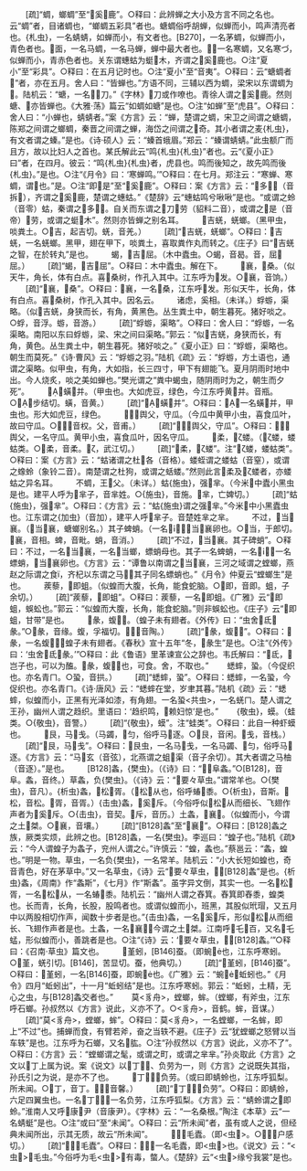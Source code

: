 <!-- { "loadSidebar": true } -->
　　[疏]“蜩，螂蜩”至“奚鹿”。○释曰：此辨蝉之大小及方言不同之名也。云“蜩”者，目诸蜩也，“螂蜩五彩具”者也。螗蜩俗呼胡蝉，似蝉而小，鸣声清亮者也。{札虫}，一名蜻蜻，如蝉而小，有文者也。[B270]，一名茅蜩，似蝉而小，青色者也。面，一名马蜩，一名马蝉，蝉中最大者也。，一名寒蜩，又名寒づ，似蝉而小，青赤色者也。关东谓蟪蛄为蜓木，齐谓之奚鹿也。○注“夏小”至“彩具”。○释曰：在五月记时也。○注“夏小”至“音夷”。○释曰：云“螗蜩者”者，亦在五月。舍人曰：“皆蝉也。”方语不同，三辅以西为蜩，梁宋以东谓蜩为。陆机云：“螗，一名刀。”《字林》刀或作嘹也。青徐人谓之奚鹿。然则螗、亦皆蝉也。《大雅·荡》篇云“如蜩如螗”是也。○注“如蝉”至“虎县”。○释曰：舍人曰：“小蝉也，蜻蜻者。”案《方言》云：“蝉，楚谓之蜩，宋卫之间谓之螗蜩，陈郑之间谓之螂蜩，秦晋之间谓之蝉，海岱之间谓之奇。其小者谓之麦{札虫}，有文者谓之螓。”是也。《诗·硕人》云：“螓首蛾眉。”郑云：“螓谓蜻蜻。”此虫额广而且方，故以比妇人之首也。某氏解此云“鸣{札虫}{札虫}”者也。云“《夏小正》曰”者，在四月。彼云：“鸣{札虫}{札虫}者，虎县也。鸣而後知之，故先鸣而後{札虫}。”是也。○注“《月令》曰：‘寒蝉鸣。’”○释曰：在七月。郑注云：“寒蝉、寒蜩，谓也。”是。○注“即是”至“奚鹿”。○释曰：案《方言》云：“多（音拆），齐谓之奚鹿，楚谓之蟪蛄。”《楚辞》云“蟪蛄鸣兮啾啾”是也。“或谓之蛉（音零）蛄，秦谓之多。自关而东谓之刀劳（貂料二音），或谓之是（音帝）劳，或谓之蜓木”。然则亦皆蝉之别名耳。
　　吉蜣，蜣螂。（黑甲虫，啖粪土。○吉，起吉切。蜣，音羌。）
　　[疏]“吉蜣，蜣螂”。○释曰：吉蜣，一名蜣螂。黑甲，翅在甲下，啖粪土，喜取粪作丸而转之。《庄子》曰“吉蜣之智，在於转丸”是也。
　　蝎，吉屈。（木中蠹虫。○蝎，音曷。音，屈屈。）
　　[疏]“蝎，吉屈”。○释曰：木中蠹虫。解在下。
　　襄，桑。（似天牛，角长，体有白点。喜桑树，作孔入其中。江东呼为发。○襄，音饷。）
　　[疏]“襄，桑”。○释曰：襄，一名桑，江东呼发。形似天牛，长角，体有白点。喜桑树，作孔入其中。因名云。
　　诸虑，奚相。（未详。）蜉蝣，渠略。（似吉蜣，身狭而长，有角，黄黑色。丛生粪土中，朝生暮死。猪好啖之。○蜉，音浮。蝣，音游。）
　　[疏]“蜉蝣，渠略”。○释曰：舍人曰：“蜉蝣，一名渠略。南阳以东曰蜉蝣，梁、宋之间曰渠略。”郭云：“似吉蜣，身狭而长，有角，黄色。丛生粪土中，朝生暮死。猪好啖之。”《夏小正》曰：“蜉蝣，渠略也。朝生而莫死。”《诗·曹风》云：“蜉蝣之羽。”陆机《疏》云：“蜉蝣，方土语也，通谓之渠略。似甲虫，有角，大如指，长三四寸，甲下有翅能飞。夏月阴雨时地中出。今人烧炙，啖之美如蝉也。”樊光谓之“粪中蝎虫，随阴雨时为之，朝生而夕死”。
　　，蟥并。（甲虫也。大如虎豆，绿色，今江东呼黄并。音瓶。○，步结切。蟥，音黄。）
　　[疏]“，蟥并”。○释曰：，一名蟥并，甲虫也。形大如虎豆，绿色。
　　，舆父，守瓜。（今瓜中黄甲小虫，喜食瓜叶，故曰守瓜。○，音权。父，音甫。）
　　[疏]“，舆父，守瓜”。○释曰：，舆父，一名守瓜。黄甲小虫，喜食瓜叶，因名守瓜。
　　柔，ζ蝼。（ζ蝼，蝼蛄类。○柔，音柔。ζ，武江切。）
　　[疏]“柔，ζ蝼”。注“ζ蝼，蝼蛄类”。○释曰：案《方言》云：“蛄诸谓之杜各（音格）。蝼蛭谓之蝼蛄（音窒），或谓之蟓蛉（象铃二音）。南楚谓之杜狗，或谓之蛞蝼。”然则此言柔及ζ蝼者，亦蝼蛄之异名耳。
　　不蜩，王父。（未详。）蛄{施虫}，强芈。（今米中蠹小黑虫是也。建平人呼为芈子，音芈姓。○{施虫}，音施。芈，亡婢切。）
　　[疏]“蛄{施虫}，强芈”。○释曰：《方言》云：“蛄{施虫}谓之强芈。”今米中小黑蠹虫也。江东谓之{加虫}（音加），建平人呼芈子。音楚姓芈之芈。
　　不过，当襄。（当襄，螗螂别名。）其子蜱蛸。（一名，当襄卵也。○当，于郎切。襄，音相。蜱，音毗。蛸，音消。）
　　[疏]“不过，当襄。其子碑蛸”。○释曰：不过，一名当襄，一名当螂，螵蛸母也。其子一名蜱蛸，一名，一名螵蛸，当襄卵也。《方言》云：“谭鲁以南谓之当襄，三河之域谓之螳螂，燕赵之际谓之食，齐杞以东谓之马，其子同名螵蛸也。”《月令》仲夏云“螳螂生”是也。
　　蒺藜，即蛆。（似蝗而大腹，长角，能食蛇脑。○即，音即。蛆，子余切。）
　　[疏]“蒺藜，即蛆”。○释曰：蒺藜，一名即蛆。《广雅》云“即蛆，蜈蚣也。”郭云：“似蝗而大腹，长角，能食蛇脑。”则非蜈蚣也。《庄子》云“即蛆，甘带”是也。
　　彖，蝮。（蝗子未有翅者。《外传》曰：“虫舍氐彖。”○彖，音缘。蝮，孚福切。，音陶。）
　　[疏]“彖，蝮”。○释曰：彖，一名蝮，蝗子未有翅者。《春秋》宣十五年“冬，彖生”是也。○注“《外传》曰：‘虫舍氐彖。’”○释曰：此《鲁语》里革谏宣公之辞也。韦氏解曰：“氐，岂子也，可以为醢。彖，蝮也，可食。舍，不取也。”
　　蟋蟀，蛩。（今促织也。亦名青ㄇ。○蛩，音拱。）
　　[疏]“蟋蟀，蛩”。○释曰：蟋蟀，一名蛩，今促织也。亦名青ㄇ。《诗·唐风》云：“蟋蟀在堂，岁聿其暮。”陆机《疏》云：“蟋蟀，似蝗而小，正黑有光泽如漆，有角翅。一名蛩<共虫>，一名蜣ㄇ。楚人谓之王孙，幽州人谓之趋织。里语曰：‘趋织鸣，赖妇惊’是也。”
　　{敬虫}，蟆。（蛙类。○{敬虫}，音警。）
　　[疏]“{敬虫}，蟆”。注“蛙类”。○释曰：此自一种虾蟆也。
　　艮，马戋。（马蠲，匀，俗呼马逐。○艮，音闲。戋，音栈。）
　　[疏]“艮，马戋”。○释曰：艮虫，一名马戋，一名马蠲、匀，俗呼马逐。《方言》云：“马玄（音弦），北燕谓之蛆渠（音子余切）。其大者谓之马柚（音逐）。”是也。
　　[B128]螽，{樊虫}。（《诗》曰：“阜螽。”○[B128]，音阜。螽，音终。）草螽，负{樊虫}。（《诗》云：“要々草虫。”谓常羊也。○{樊虫}，音凡）。{析虫}螽，松胥。（松从也，俗呼蝽黍。○{析虫}，音斯。松，音松。胥，音胥。）{击虫}螽，奚斥。（今俗呼似松从而细长、飞翅作声者为奚斥。○{击虫}，音契。斥，音历。）土螽，襄。（似蝗而小，今谓之土桀。○襄，音壤。）
　　[疏]“[B128]螽”至“襄”。○释曰：[B128]螽之族，厥类实烦，此辨之也。[B128]螽，一名{樊虫}。李巡曰：“蝗子也。”陆机《疏》云：“今人谓蝗子为螽子，兖州人谓之。”许慎云：“蝗，螽也。”蔡邕云：“螽，蝗也。”明是一物。草虫，一名负{樊虫}，一名常羊。陆机云：“小大长短如蝗也，奇音青色，好在茅草中。”又一名草虫，《诗》云“要々草虫，[B128]螽”是也。{析虫}螽，《周南》作“螽斯”，《七月》作“斯螽”。虽字异文倒，其实一也。一名松胥，一名松从，一名蝽黍。陆机云：“幽州人谓之舂箕。舂箕即舂黍，蝗类也。长而青，长角，长股，股鸣者也。或谓似蝗而小，班黑，其股似玳瑁，又五月中以两股相切作声，闻数十步者是也。”{击虫}螽，一名奚斥，形似松从而细长、飞翅作声者是也。土螽，一名襄，今谓之土桀。江南呼乇百，又名乇蜢，形似蝗而小，善跳者是也。○注“《诗》云：‘要々草虫，[B128]螽。’”○释曰：《召南·草虫》篇文也。
　　堇蚓，[B146]蚕。（即蜿也，江东呼寒蚓。○堇，蜣引切。[B146]，苦显切。蚕，他典切。）
　　[疏]“堇蚓，[B146]蚕”。○释曰：堇蚓，一名[B146]蚕，即蜿也。《广雅》云：“蜿，蚯蚓也。”《月令》四月“蚯蚓出”，十一月“蚯蚓结”是也。江东呼寒蚓。郭云：“蚯蚓，土精，无心之虫，与[B128]螽交者也。”
　　莫<豸舟>，螳螂，蛑。（螳螂，有斧虫，江东呼石螂。孙叔然以《方言》说此，义亦不了。○<豸舟>，音鹤。蛑，音谋。）
　　[疏]“莫<豸舟>，螳螂，蛑”。○释曰：莫<豸舟>，一名螳螂，一名蛑，即上“不过”也。捕蝉而食，有臂若斧，奋之当轶不避。《庄子》云“犹螳螂之怒臂以当车轶”是也。江东呼为石螂，又名肱。○注“孙叔然以《方言》说此，义亦不了”。○释曰：《方言》云：“螳螂谓之髦，或谓之町，或谓之芈芈。”孙炎取此《方言》之文以丁上属为说。案《说文》以丁、负劳为一，则《方言》之说既失其指，孙氏引之为说，是亦不了也。
　　丁，负劳。（或曰即蜻蛉也，江东呼狐梨。所未闻。○丁，音丁。，音馨。）
　　[疏]“丁，负劳”。○释曰：即蜻蛉，六足四翼虫也。一名丁，一名负劳，江东呼狐梨。《方言》云：“蜻蛉谓之即蛉。”淮南人又呼康尹（音康尹）。《字林》云：“一名桑根。”陶注《本草》云“一名蜻蜓”是也。○注“或曰”至“未闻”。○释曰：云“所未闻”者，虽有或人之说，但经典未闻所出，示其无质，故云“所未闻”。
　　，毛蠹。（即<虫>。○，户感切。）
　　[疏]“，毛蠹”。○释曰：，一名毛蠹，即<虫>也。《说文》云：“<虫>，毛虫。”今俗呼为毛<虫>，有毒，螫人。《楚辞》云“<虫>缘兮我裳”是也。
